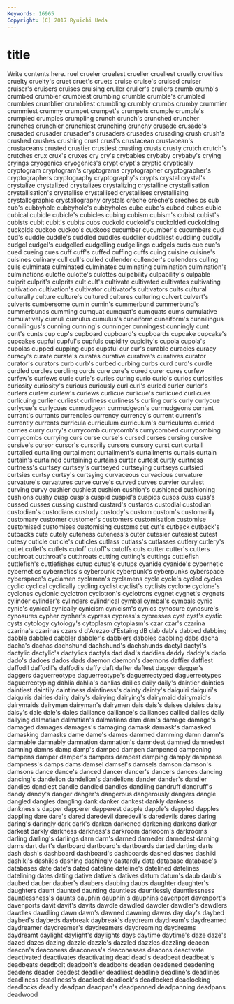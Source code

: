 ```yaml
---
Keywords: 16965 
Copyright: (C) 2017 Ryuichi Ueda
---
```


# title

Write contents here.
ruel crueler cruelest crueller
cruellest cruelly cruelties cruelty cruelty's cruet cruet's cruets cruise cruise's
cruised cruiser cruiser's cruisers cruises cruising cruller cruller's crullers crumb
crumb's crumbed crumbier crumbiest crumbing crumble crumble's crumbled crumbles crumblier
crumbliest crumbling crumbly crumbs crumby crummier crummiest crummy crumpet crumpet's
crumpets crumple crumple's crumpled crumples crumpling crunch crunch's crunched cruncher
crunches crunchier crunchiest crunching crunchy crusade crusade's crusaded crusader crusader's
crusaders crusades crusading crush crush's crushed crushes crushing crust crust's
crustacean crustacean's crustaceans crusted crustier crustiest crusting crusts crusty crutch
crutch's crutches crux crux's cruxes cry cry's crybabies crybaby crybaby's
crying cryings cryogenics cryogenics's crypt crypt's cryptic cryptically cryptogram cryptogram's
cryptograms cryptographer cryptographer's cryptographers cryptography cryptography's crypts crystal crystal's crystalize
crystalized crystalizes crystalizing crystalline crystallisation crystallisation's crystallise crystallised crystallises crystallising
crystallographic crystallography crystals crèche crèche's crèches cs cub cub's cubbyhole
cubbyhole's cubbyholes cube cube's cubed cubes cubic cubical cubicle cubicle's
cubicles cubing cubism cubism's cubist cubist's cubists cubit cubit's cubits
cubs cuckold cuckold's cuckolded cuckolding cuckolds cuckoo cuckoo's cuckoos cucumber
cucumber's cucumbers cud cud's cuddle cuddle's cuddled cuddles cuddlier cuddliest
cuddling cuddly cudgel cudgel's cudgelled cudgelling cudgellings cudgels cuds cue
cue's cued cueing cues cuff cuff's cuffed cuffing cuffs cuing
cuisine cuisine's cuisines culinary cull cull's culled cullender cullender's cullenders
culling culls culminate culminated culminates culminating culmination culmination's culminations culotte
culotte's culottes culpability culpability's culpable culprit culprit's culprits cult cult's
cultivate cultivated cultivates cultivating cultivation cultivation's cultivator cultivator's cultivators cults
cultural culturally culture culture's cultured cultures culturing culvert culvert's culverts
cumbersome cumin cumin's cummerbund cummerbund's cummerbunds cumming cumquat cumquat's cumquats
cums cumulative cumulatively cumuli cumulus cumulus's cuneiform cuneiform's cunnilingus cunnilingus's
cunning cunning's cunninger cunningest cunningly cunt cunt's cunts cup cup's
cupboard cupboard's cupboards cupcake cupcake's cupcakes cupful cupful's cupfuls cupidity
cupidity's cupola cupola's cupolas cupped cupping cups cupsful cur cur's
curable curacies curacy curacy's curate curate's curates curative curative's curatives
curator curator's curators curb curb's curbed curbing curbs curd curd's
curdle curdled curdles curdling curds cure cure's cured curer cures
curfew curfew's curfews curie curie's curies curing curio curio's curios
curiosities curiosity curiosity's curious curiously curl curl's curled curler curler's
curlers curlew curlew's curlews curlicue curlicue's curlicued curlicues curlicuing curlier
curliest curliness curliness's curling curls curly curlycue curlycue's curlycues curmudgeon
curmudgeon's curmudgeons currant currant's currants currencies currency currency's current current's
currently currents curricula curriculum curriculum's curriculums curried curries curry curry's
currycomb currycomb's currycombed currycombing currycombs currying curs curse curse's cursed
curses cursing cursive cursive's cursor cursor's cursorily cursors cursory curst
curt curtail curtailed curtailing curtailment curtailment's curtailments curtails curtain curtain's
curtained curtaining curtains curter curtest curtly curtness curtness's curtsey curtsey's
curtseyed curtseying curtseys curtsied curtsies curtsy curtsy's curtsying curvaceous curvacious
curvature curvature's curvatures curve curve's curved curves curvier curviest curving
curvy cushier cushiest cushion cushion's cushioned cushioning cushions cushy cusp
cusp's cuspid cuspid's cuspids cusps cuss cuss's cussed cusses cussing
custard custard's custards custodial custodian custodian's custodians custody custody's custom
custom's customarily customary customer customer's customers customisation customise customised customises
customising customs cut cut's cutback cutback's cutbacks cute cutely cuteness
cuteness's cuter cutesier cutesiest cutest cutesy cuticle cuticle's cuticles cutlass
cutlass's cutlasses cutlery cutlery's cutlet cutlet's cutlets cutoff cutoff's cutoffs
cuts cutter cutter's cutters cutthroat cutthroat's cutthroats cutting cutting's cuttings
cuttlefish cuttlefish's cuttlefishes cutup cutup's cutups cyanide cyanide's cybernetic cybernetics
cybernetics's cyberpunk cyberpunk's cyberpunks cyberspace cyberspace's cyclamen cyclamen's cyclamens cycle
cycle's cycled cycles cyclic cyclical cyclically cycling cyclist cyclist's cyclists
cyclone cyclone's cyclones cyclonic cyclotron cyclotron's cyclotrons cygnet cygnet's cygnets
cylinder cylinder's cylinders cylindrical cymbal cymbal's cymbals cynic cynic's cynical
cynically cynicism cynicism's cynics cynosure cynosure's cynosures cypher cypher's cypress
cypress's cypresses cyst cyst's cystic cysts cytology cytology's cytoplasm cytoplasm's
czar czar's czarina czarina's czarinas czars d d'Arezzo d'Estaing dB
dab dab's dabbed dabbing dabble dabbled dabbler dabbler's dabblers dabbles
dabbling dabs dacha dacha's dachas dachshund dachshund's dachshunds dactyl dactyl's
dactylic dactylic's dactylics dactyls dad dad's daddies daddy daddy's dado
dado's dadoes dados dads daemon daemon's daemons daffier daffiest daffodil
daffodil's daffodils daffy daft dafter daftest dagger dagger's daggers daguerreotype
daguerreotype's daguerreotyped daguerreotypes daguerreotyping dahlia dahlia's dahlias dailies daily daily's
daintier dainties daintiest daintily daintiness daintiness's dainty dainty's daiquiri daiquiri's
daiquiris dairies dairy dairy's dairying dairying's dairymaid dairymaid's dairymaids dairyman
dairyman's dairymen dais dais's daises daisies daisy daisy's dale dale's
dales dalliance dalliance's dalliances dallied dallies dally dallying dalmatian dalmatian's
dalmatians dam dam's damage damage's damaged damages damages's damaging damask
damask's damasked damasking damasks dame dame's dames dammed damming damn
damn's damnable damnably damnation damnation's damndest damned damnedest damning damns
damp damp's damped dampen dampened dampening dampens damper damper's dampers
dampest damping damply dampness dampness's damps dams damsel damsel's damsels
damson damson's damsons dance dance's danced dancer dancer's dancers dances
dancing dancing's dandelion dandelion's dandelions dander dander's dandier dandies dandiest
dandle dandled dandles dandling dandruff dandruff's dandy dandy's danger danger's
dangerous dangerously dangers dangle dangled dangles dangling dank danker dankest
dankly dankness dankness's dapper dapperer dapperest dapple dapple's dappled dapples
dappling dare dare's dared daredevil daredevil's daredevils dares daring daring's
daringly dark dark's darken darkened darkening darkens darker darkest darkly
darkness darkness's darkroom darkroom's darkrooms darling darling's darlings darn darn's
darned darneder darnedest darning darns dart dart's dartboard dartboard's dartboards
darted darting darts dash dash's dashboard dashboard's dashboards dashed dashes
dashiki dashiki's dashikis dashing dashingly dastardly data database database's databases
date date's dated dateline dateline's datelined datelines datelining dates dating
dative dative's datives datum datum's daub daub's daubed dauber dauber's
daubers daubing daubs daughter daughter's daughters daunt daunted daunting dauntless
dauntlessly dauntlessness dauntlessness's daunts dauphin dauphin's dauphins davenport davenport's davenports
davit davit's davits dawdle dawdled dawdler dawdler's dawdlers dawdles dawdling
dawn dawn's dawned dawning dawns day day's daybed daybed's daybeds
daybreak daybreak's daydream daydream's daydreamed daydreamer daydreamer's daydreamers daydreaming daydreams
daydreamt daylight daylight's daylights days daytime daytime's daze daze's dazed
dazes dazing dazzle dazzle's dazzled dazzles dazzling deacon deacon's deaconess
deaconess's deaconesses deacons deactivate deactivated deactivates deactivating dead dead's deadbeat
deadbeat's deadbeats deadbolt deadbolt's deadbolts deaden deadened deadening deadens deader
deadest deadlier deadliest deadline deadline's deadlines deadliness deadliness's deadlock deadlock's
deadlocked deadlocking deadlocks deadly deadpan deadpan's deadpanned deadpanning deadpans deadwood
